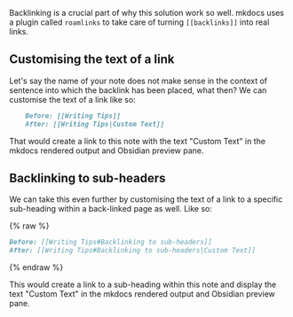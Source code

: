 Backlinking is a crucial part of why this solution work so well. mkdocs uses a plugin called `roamlinks` to take care of turning `[[backlinks]]` into real links.

## Customising the text of a link

Let's say the name of your note does not make sense in the context of sentence into which the backlink has been placed, what then? We can customise the text of a link like so:

```md
    Before: [[Writing Tips]]
	After: [[Writing Tips|Custom Text]]
```
	
That would create a link to this note with the text "Custom Text" in the mkdocs rendered output and Obsidian preview pane.

## Backlinking to sub-headers

We can take this even further by customising the text of a link to a specific sub-heading within a back-linked page as well. Like so:

{% raw %}
```md
Before: [[Writing Tips#Backlinking to sub-headers]]
After: [[Writing Tips#Backlinking to sub-headers|Custom Text]]
```
{% endraw %}
	
This would create a link to a sub-heading within this note and display the text "Custom Text" in the mkdocs rendered output and Obsidian preview pane.